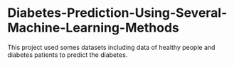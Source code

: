 # Diabetes-Prediction-Using-Several-Machine-Learning-Methods
This project used somes datasets including data of healthy people and diabetes patients to predict the diabetes.
